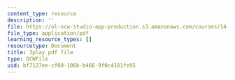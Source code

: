 ```yaml
---
content_type: resource
description: ''
file: https://ol-ocw-studio-app-production.s3.amazonaws.com/courses/14-01sc-principles-of-microeconomics-fall-2011/bf7127eecf00106bb4669f0c4101fe95_FWkzErtrlIw.pdf
file_type: application/pdf
learning_resource_types: []
resourcetype: Document
title: 3play pdf file
type: OCWFile
uid: bf7127ee-cf00-106b-b466-9f0c4101fe95
---
```

